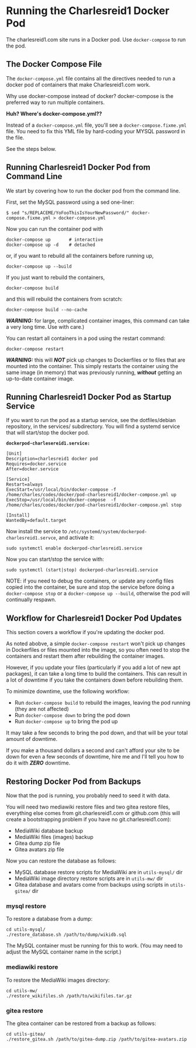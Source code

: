 # Running the Charlesreid1 Docker Pod

The charlesreid1.com site runs in a Docker pod.
Use `docker-compose` to run the pod.

## The Docker Compose File

The `docker-compose.yml` file contains all the directives needed
to run a docker pod of containers that make Charlesreid1.com work.

Why use docker-compose instead of docker? 
docker-compose is the preferred way to run multiple containers.

**Huh? Where's docker-compose.yml??**

Instead of a `docker-compose.yml` file, 
you'll see a `docker-compose.fixme.yml` file.
You need to fix this YML file by hard-coding your 
MYSQL password in the file.

See the steps below.

<a name="RunningCLI"></a>
## Running Charlesreid1 Docker Pod from Command Line

We start by covering how to run the docker pod from the command line.

First, set the MySQL password using a sed one-liner:

```
$ sed "s/REPLACEME/YoFooThisIsYourNewPassword/" docker-compose.fixme.yml > docker-compose.yml
```

Now you can run the container pod with

```
docker-compose up       # interactive
docker-compose up -d    # detached
```

or, if you want to rebuild all the containers before running up,

```
docker-compose up --build
```

If you just want to rebuild the containers,

```
docker-compose build
```

and this will rebuild the containers from scratch:

```
docker-compose build --no-cache
```

***WARNING:*** for large, complicated container images,
this command can take a very long time.
Use with care.)

You can restart all containers in a pod using the restart command:

```
docker-compose restart
```

***WARNING:*** this will ***NOT*** pick up changes to 
Dockerfiles or to files that are mounted into the container.
This simply restarts the container using the same image 
(in memory) that was previously running, ***without***
getting an up-to-date container image.

<a name="RunningService"></a>
## Running Charlesreid1 Docker Pod as Startup Service

If you want to run the pod as a startup service,
see the dotfiles/debian repository, in the services/
subdirectory. You will find a systemd service
that will start/stop the docker pod.

**`dockerpod-charlesereid1.service:`**

```
[Unit]
Description=charlesreid1 docker pod
Requires=docker.service
After=docker.service

[Service]
Restart=always
ExecStart=/usr/local/bin/docker-compose -f /home/charles/codes/docker/pod-charlesreid1/docker-compose.yml up
ExecStop=/usr/local/bin/docker-compose  -f /home/charles/codes/docker/pod-charlesreid1/docker-compose.yml stop

[Install]
WantedBy=default.target
```

Now install the service to `/etc/systemd/system/dockerpod-charlesreid1.servce`,
and activate it:

```
sudo systemctl enable dockerpod-charlesreid1.service
```

Now you can start/stop the service with:

```
sudo systemctl (start|stop) dockerpod-charlesreid1.service
```

NOTE: if you need to debug the containers, 
or update any config files copied into the container,
be sure and stop the service before doing a 
`docker-compose stop` or a `docker-compose up --build`,
otherwise the pod will continually respawn.

<a name="Workflow"></a>
## Workflow for Charlesreid1 Docker Pod Updates

This section covers a workflow if you're updating the docker pod.

As noted abobve, a simple `docker-compose restart` won't pick up
changes in Dockerfiles or files mounted into the image, so 
you often need to stop the containers and restart them after 
rebuilding the container images.

However, if you update your files (particularly if you add a lot of new 
apt packages), it can take a long time to build the containers.
This can result in a lot of downtime if you take the containers down
before rebuilding them.

To minimize downtime, use the following workflow:

* Run `docker-compose build` to rebuild the images, leaving the pod running (they are not affected)
* Run `docker-compose down` to bring the pod down
* Run `docker-compose up` to bring the pod up

It may take a few seconds to bring the pod down,
and that will be your total amount of downtime.

If you make a thousand dollars a second and can't afford
your site to be down for even a few seconds of downtime, 
hire me and I'll tell you how to do it with ***ZERO*** downtime.

<a name="Backups"></a>
## Restoring Docker Pod from Backups

Now that the pod is running, you probably need to seed it with data.

You will need two mediawiki restore files and two gitea restore files,
everything else comes from git.charlesreid1.com or github.com
(this will create a bootstrapping problem if you have no git.charlesreid1.com):

* MediaWiki database backup
* MediaWiki files (images) backup
* Gitea dump zip file
* Gitea avatars zip file

Now you can restore the database as follows:

* MySQL database restore scripts for MediaWiki are in `utils-mysql/` dir
* MediaWiki image directory restore scripts are in `utils-mw/` dir
* Gitea database and avatars come from backups using scripts in `utils-gitea/` dir

### mysql restore

To restore a database from a dump:

```
cd utils-mysql/
./restore_database.sh /path/to/dump/wikidb.sql
```

The MySQL container must be running for this to work.
(You may need to adjust the MySQL container name in the script.)

### mediawiki restore

To restore the MediaWiki images directory:

```
cd utils-mw/
./restore_wikifiles.sh /path/to/wikifiles.tar.gz
```

### gitea restore

The gitea container can be restored from a backup as follows:

```
cd utils-gitea/
./restore_gitea.sh /path/to/gitea-dump.zip /path/to/gitea-avatars.zip
```

